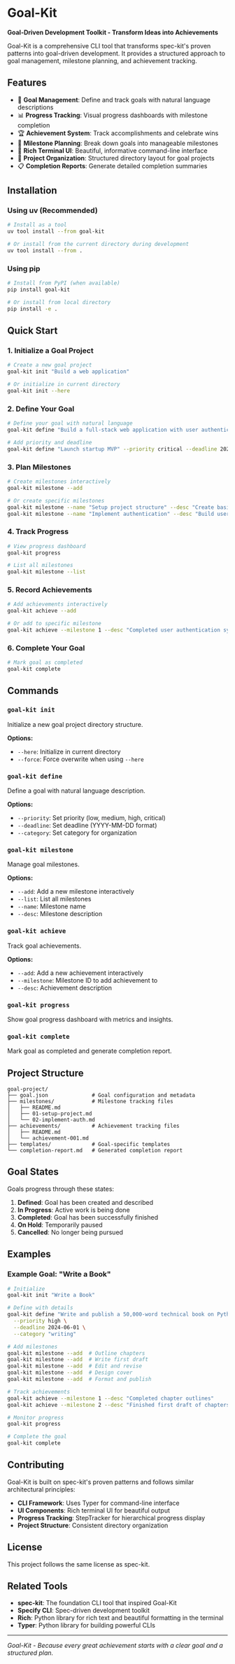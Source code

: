# Goal-Kit

**Goal-Driven Development Toolkit - Transform Ideas into Achievements**

Goal-Kit is a comprehensive CLI tool that transforms spec-kit's proven patterns into goal-driven development. It provides a structured approach to goal management, milestone planning, and achievement tracking.

## Features

- 🎯 **Goal Management**: Define and track goals with natural language descriptions
- 📊 **Progress Tracking**: Visual progress dashboards with milestone completion
- 🏆 **Achievement System**: Track accomplishments and celebrate wins
- 📅 **Milestone Planning**: Break down goals into manageable milestones
- 🎨 **Rich Terminal UI**: Beautiful, informative command-line interface
- 📁 **Project Organization**: Structured directory layout for goal projects
- 📋 **Completion Reports**: Generate detailed completion summaries

## Installation

### Using uv (Recommended)

```bash
# Install as a tool
uv tool install --from goal-kit

# Or install from the current directory during development
uv tool install --from .
```

### Using pip

```bash
# Install from PyPI (when available)
pip install goal-kit

# Or install from local directory
pip install -e .
```

## Quick Start

### 1. Initialize a Goal Project

```bash
# Create a new goal project
goal-kit init "Build a web application"

# Or initialize in current directory
goal-kit init --here
```

### 2. Define Your Goal

```bash
# Define your goal with natural language
goal-kit define "Build a full-stack web application with user authentication"

# Add priority and deadline
goal-kit define "Launch startup MVP" --priority critical --deadline 2024-12-31
```

### 3. Plan Milestones

```bash
# Create milestones interactively
goal-kit milestone --add

# Or create specific milestones
goal-kit milestone --name "Setup project structure" --desc "Create basic directory structure"
goal-kit milestone --name "Implement authentication" --desc "Build user login and registration"
```

### 4. Track Progress

```bash
# View progress dashboard
goal-kit progress

# List all milestones
goal-kit milestone --list
```

### 5. Record Achievements

```bash
# Add achievements interactively
goal-kit achieve --add

# Or add to specific milestone
goal-kit achieve --milestone 1 --desc "Completed user authentication system"
```

### 6. Complete Your Goal

```bash
# Mark goal as completed
goal-kit complete
```

## Commands

### `goal-kit init`

Initialize a new goal project directory structure.

**Options:**

- `--here`: Initialize in current directory
- `--force`: Force overwrite when using `--here`

### `goal-kit define`

Define a goal with natural language description.

**Options:**

- `--priority`: Set priority (low, medium, high, critical)
- `--deadline`: Set deadline (YYYY-MM-DD format)
- `--category`: Set category for organization

### `goal-kit milestone`

Manage goal milestones.

**Options:**

- `--add`: Add a new milestone interactively
- `--list`: List all milestones
- `--name`: Milestone name
- `--desc`: Milestone description

### `goal-kit achieve`

Track goal achievements.

**Options:**

- `--add`: Add a new achievement interactively
- `--milestone`: Milestone ID to add achievement to
- `--desc`: Achievement description

### `goal-kit progress`

Show goal progress dashboard with metrics and insights.

### `goal-kit complete`

Mark goal as completed and generate completion report.

## Project Structure

```
goal-project/
├── goal.json              # Goal configuration and metadata
├── milestones/            # Milestone tracking files
│   ├── README.md
│   ├── 01-setup-project.md
│   └── 02-implement-auth.md
├── achievements/          # Achievement tracking files
│   ├── README.md
│   └── achievement-001.md
├── templates/             # Goal-specific templates
└── completion-report.md   # Generated completion report
```

## Goal States

Goals progress through these states:

1. **Defined**: Goal has been created and described
2. **In Progress**: Active work is being done
3. **Completed**: Goal has been successfully finished
4. **On Hold**: Temporarily paused
5. **Cancelled**: No longer being pursued

## Examples

### Example Goal: "Write a Book"

```bash
# Initialize
goal-kit init "Write a Book"

# Define with details
goal-kit define "Write and publish a 50,000-word technical book on Python" \
  --priority high \
  --deadline 2024-06-01 \
  --category "writing"

# Add milestones
goal-kit milestone --add  # Outline chapters
goal-kit milestone --add  # Write first draft
goal-kit milestone --add  # Edit and revise
goal-kit milestone --add  # Design cover
goal-kit milestone --add  # Format and publish

# Track achievements
goal-kit achieve --milestone 1 --desc "Completed chapter outlines"
goal-kit achieve --milestone 2 --desc "Finished first draft of chapters 1-3"

# Monitor progress
goal-kit progress

# Complete the goal
goal-kit complete
```

## Contributing

Goal-Kit is built on spec-kit's proven patterns and follows similar architectural principles:

- **CLI Framework**: Uses Typer for command-line interface
- **UI Components**: Rich terminal UI for beautiful output
- **Progress Tracking**: StepTracker for hierarchical progress display
- **Project Structure**: Consistent directory organization

## License

This project follows the same license as spec-kit.

## Related Tools

- **spec-kit**: The foundation CLI tool that inspired Goal-Kit
- **Specify CLI**: Spec-driven development toolkit
- **Rich**: Python library for rich text and beautiful formatting in the terminal
- **Typer**: Python library for building powerful CLIs

---

_Goal-Kit - Because every great achievement starts with a clear goal and a structured plan._
